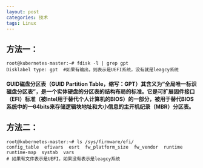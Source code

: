 ```yaml
---
layout: post
categories: 技术
tags: Linux   
---
```


## 方法一：

	root@kubernetes-master:~# fdisk -l | grep gpt
	Disklabel type: gpt  #如果有输出，则表示是UEFI系统，没有就是leagcy系统
	
#### GUID磁盘分区表（GUID Partition Table，缩写：GPT）其含义为“全局唯一标识磁盘分区表”，是一个实体硬盘的分区表的结构布局的标准。它是可扩展固件接口（EFI）标准（被Intel用于替代个人计算机的BIOS）的一部分，被用于替代BIOS系统中的一64bits来存储逻辑块地址和大小信息的主开机纪录（MBR）分区表。

## 方法二：

	root@kubernetes-master:~# ls /sys/firmware/efi/
	config_table  efivars  esrt  fw_platform_size  fw_vendor  runtime  runtime-map  systab  vars
	# 如果有文件表示是UEFI，如果没有表示是leagcy系统
	
